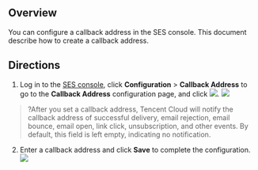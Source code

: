 ## Overview
You can configure a callback address in the SES console. This document describe how to create a callback address.

## Directions
1. Log in to the [SES console](https://console.cloud.tencent.com/ses/setting), click **Configuration** > **Callback Address** to go to the **Callback Address** configuration page, and click **![](https://main.qcloudimg.com/raw/b7bbce5997d7e39420a8067b7a17c8be.png)**.
![](https://main.qcloudimg.com/raw/39bd1a0028298cf1c4ec94e43cd45f7d.png)
>?After you set a callback address, Tencent Cloud will notify the callback address of successful delivery, email rejection, email bounce, email open, link click, unsubscription, and other events. By default, this field is left empty, indicating no notification.

2. Enter a callback address and click **Save** to complete the configuration.
![](https://main.qcloudimg.com/raw/2e85305c8b580552cb28eb1bc8ca0cb8.png)
